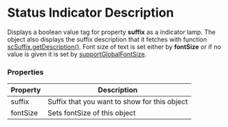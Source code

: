Status Indicator Description
===
Displays a boolean value tag for property **suffix** as a indicator lamp. The object also displays the suffix description that it fetches with function [scSuffix.getDescription()](). Font size of text is set either by **fontSize** or if no value is given it is set by [supportGlobalFontSize]().
### Properties
| Property | Description                                  |
| -------- | -------------------------------------------- |
| suffix   | Suffix that you want to show for this object |
| fontSize | Sets fontSize of this object                 |
